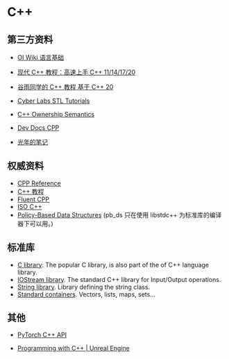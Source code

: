 # C++

## 第三方资料

- [OI Wiki 语言基础](https://oi-wiki.org/lang/)

- [现代 C++ 教程：高速上手 C++ 11/14/17/20](https://changkun.de/modern-cpp/)

- [谷雨同学的 C++ 教程 基于 C++ 20](https://guyutongxue.gitee.io/mycpptutorial/#/)

- [Cyber Labs STL Tutorials](https://cp.cyberlabs.club/docs/roadmap/stl/stl-tutorials/)

- [C++ Ownership Semantics](http://ericlavesson.blogspot.com/2013/03/c-ownership-semantics.html)

- [Dev Docs CPP](https://devdocs.io/cpp/)
- [光年的笔记](https://lightyears1998.github.io/notebook/programming/cpp/)

## 权威资料

- [CPP Reference](http://en.cppreference.com/w/)
- [C++ 教程](https://www.cplusplus.com/doc/tutorial/)
- [Fluent CPP](https://www.fluentcpp.com/)
- [ISO C++](https://isocpp.org/)
- [Policy-Based Data Structures](https://gcc.gnu.org/onlinedocs/libstdc++/ext/pb_ds/) (pb_ds 只在使用 libstdc++ 为标准库的编译器下可以用。)

## 标准库

- [C library](https://www.cplusplus.com/reference/clibrary/): The popular C library, is also part of the of C++ language library.
- [IOStream library](https://www.cplusplus.com/reference/iostream/). The standard C++ library for Input/Output operations.
- [String library](https://www.cplusplus.com/reference/string/). Library defining the string class.
- [Standard containers](https://www.cplusplus.com/reference/stl/). Vectors, lists, maps, sets...

## 其他

- [PyTorch C++ API](https://pytorch.org/cppdocs/)

- [Programming with C++ | Unreal Engine](https://docs.unrealengine.com/4.27/en-US/ProgrammingAndScripting/ProgrammingWithCPP/)

